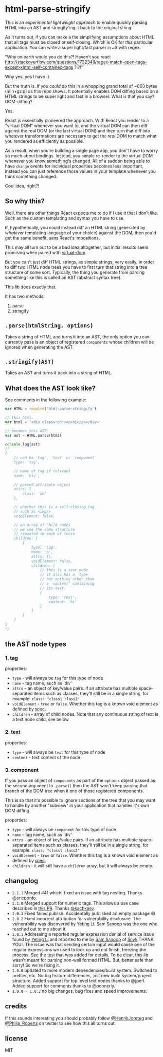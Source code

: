 # html-parse-stringify

This is an _experimental lightweight approach_ to enable quickly parsing HTML into an AST and stringify'ing it back to the original string.

As it turns out, if you can make a the simplifying assumptions about HTML that all tags must be closed or self-closing. Which is OK for _this_ particular application. You can write a super light/fast parser in JS with regex.

"Why on earth would you do this?! Haven't you read: http://stackoverflow.com/questions/1732348/regex-match-open-tags-except-xhtml-self-contained-tags ?!?!"

Why yes, yes I have :)

But the truth is. If you _could_ do this in a whopping grand total of ~600 bytes (min+gzip) as this repo shows. It potentially enables DOM diffing based on a HTML strings to be super light and fast in a browser. What is that you say? DOM-diffing?

Yes.

React.js essentially pioneered the approach. With React you render to a "virtual DOM" whenever you want to, and the virtual DOM can then diff against the real DOM (or the last virtual DOM) and then turn that diff into whatever transformations are necessary to get the _real_ DOM to match what you rendered as efficiently as possible.

As a result, when you're building a single page app, you don't have to worry so much about bindings. Instead, you simple re-render to the virtual DOM whenever you know something's changed. All of a sudden being able to have `change` events for individual properties becomes less important, instead you can just reference those values in your template whenever you think something changed.

Cool idea, right?!

## So why this?

Well, there are other things React expects me to do if I use it that I don't like. Such as the custom templating and syntax you have to use.

If, hypothetically, you could instead diff an HTML string (generated by _whatever_ templating language of your choice) against the DOM, then you'd get the same benefit, sans React's impositions.

This may all turn out to be a bad idea altogether, but initial results seem promising when paired with [virtual-dom](https://github.com/Matt-Esch/virtual-dom).

But you can't just diff HTML strings, as simple strings, very easily, in order to diff two HTML node trees you have to first turn that string into a tree structure of some sort. Typically, the thing you generate from parsing something like this is called an AST (abstract syntax tree).

This lib does exactly that.

It has two methods:

1. parse
2. stringify

## `.parse(htmlString, options)`

Takes a string of HTML and turns it into an AST, the only option you can currently pass is an object of registered `components` whose children will be ignored when generating the AST.

## `.stringify(AST)`

Takes an AST and turns it back into a string of HTML.

## What does the AST look like?

See comments in the following example:

```js
var HTML = require('html-parse-stringify')

// this html:
var html = '<div class="oh"><p>hi</p></div>'

// becomes this AST:
var ast = HTML.parse(html)

console.log(ast)
/*
{
    // can be `tag`, `text` or `component`
    type: 'tag',

    // name of tag if relevant
    name: 'div',
    
    // parsed attribute object
    attrs: {
        class: 'oh'
    },

    // whether this is a self-closing tag
    // such as <img/>
    voidElement: false,

    // an array of child nodes
    // we see the same structure
    // repeated in each of these
    children: [
        {
            type: 'tag',
            name: 'p',
            attrs: {},
            voidElement: false,
            children: [
                // this is a text node
                // it also has a `type`
                // but nothing other than
                // a `content` containing
                // its text.
                {
                    type: 'text',
                    content: 'hi'
                }
            ]
        }
    ]
}
*/
```

## the AST node types

### 1. tag

properties:

- `type` - will always be `tag` for this type of node
- `name` - tag name, such as 'div'
- `attrs` - an object of key/value pairs. If an attribute has multiple space-separated items such as classes, they'll still be in a single string, for example: `class: "class1 class2"`
- `voidElement` - `true` or `false`. Whether this tag is a known void element as defined by [spec](http://www.w3.org/html/wg/drafts/html/master/syntax.html#void-elements).
- `children` - array of child nodes. Note that any continuous string of text is a text node child, see below.

### 2. text

properties:

- `type` - will always be `text` for this type of node
- `content` - text content of the node

### 3. component

If you pass an object of `components` as part of the `options` object passed as the second argument to `.parse()` then the AST won't keep parsing that branch of the DOM tree when it one of those registered components.

This is so that it's possible to ignore sections of the tree that you may want to handle by another "subview" in your application that handles it's own DOM diffing.

properties:

- `type` - will always be `component` for this type of node
- `name` - tag name, such as 'div'
- `attrs` - an object of key/value pairs. If an attribute has multiple space-separated items such as classes, they'll still be in a single string, for example: `class: "class1 class2"`
- `voidElement` - `true` or `false`. Whether this tag is a known void element as defined by [spec](http://www.w3.org/html/wg/drafts/html/master/syntax.html#void-elements).
- `children` - it will still have a `children` array, but it will always be empty.

## changelog

- `2.1.1` Merged #41 which, fixed an issue with tag nesting. Thanks [@ericponto](https://github.com/ericponto).
- `2.1.0` Merged support for numeric tags. This allows a use case described in [this PR](https://github.com/HenrikJoreteg/html-parse-stringify/pull/43). Thanks [@kachkaev](https://github.com/kachkaev).
- `2.0.3` Fixed failed publish. Accidentally published an empty package :sweat_smile:
- `2.0.2` Fixed incorrect attribution for vulnerability disclosure. The vulnerability was discovered by Yeting Li. Sam Sanoop was the one who reached out to me about it.
- `2.0.1` Addressing a reported regular expression denial of service issue found by [Yeting Li](https://github.com/yetingli) and reported to me by [Sam Sanoop](https://twitter.com/snoopysecurity) of [Snyk](https://snyk.io/) THANK YOU!. The issue was that sending certain input would cause one of the regular expressions we used to lock up and not finish, freezing the process. See the test that was added for details. To be clear, this lib wasn't meant for parsing non-well formed HTML. But, better safe than sorry! So we're fixing it.
- `2.0.0` updated to more modern dependencies/build system. Switched to prettier, etc. No big feature differences, just new build system/project structure. Added support for top level text nodes thanks to @jperl. Added support for comments thanks to @pconerly.
- `1.0.0 - 1.0.3` no big changes, bug fixes and speed improvements.

## credits

If this sounds interesting you should probably follow [@HenrikJoreteg](https://twitter.com/henrikjoreteg) and [@Philip_Roberts](https://twitter.com/philip_roberts) on twitter to see how this all turns out.

## license

MIT
